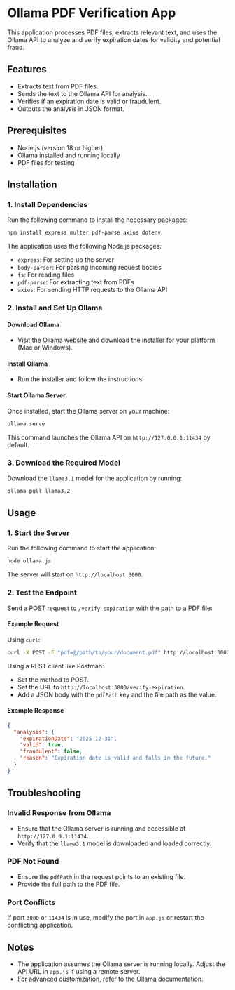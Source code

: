 # Ollama PDF Verification App

This application processes PDF files, extracts relevant text, and uses the Ollama API to analyze and verify expiration dates for validity and potential fraud.

## Features

- Extracts text from PDF files.
- Sends the text to the Ollama API for analysis.
- Verifies if an expiration date is valid or fraudulent.
- Outputs the analysis in JSON format.

## Prerequisites

- Node.js (version 18 or higher)
- Ollama installed and running locally
- PDF files for testing

## Installation

### 1. Install Dependencies

Run the following command to install the necessary packages:

```bash
npm install express multer pdf-parse axios dotenv
```

The application uses the following Node.js packages:

- `express`: For setting up the server
- `body-parser`: For parsing incoming request bodies
- `fs`: For reading files
- `pdf-parse`: For extracting text from PDFs
- `axios`: For sending HTTP requests to the Ollama API

### 2. Install and Set Up Ollama

#### Download Ollama

- Visit the [Ollama website](https://ollama.ai/) and download the installer for your platform (Mac or Windows).

#### Install Ollama

- Run the installer and follow the instructions.

#### Start Ollama Server

Once installed, start the Ollama server on your machine:

```bash
ollama serve
```

This command launches the Ollama API on `http://127.0.0.1:11434` by default.

### 3. Download the Required Model

Download the `llama3.1` model for the application by running:

```bash
ollama pull llama3.2
```

## Usage

### 1. Start the Server

Run the following command to start the application:

```bash
node ollama.js
```

The server will start on `http://localhost:3000`.

### 2. Test the Endpoint

Send a POST request to `/verify-expiration` with the path to a PDF file:

#### Example Request

Using `curl`:

```bash
curl -X POST -F "pdf=@/path/to/your/document.pdf" http://localhost:3002/verify-expiration
```

Using a REST client like Postman:

- Set the method to POST.
- Set the URL to `http://localhost:3000/verify-expiration`.
- Add a JSON body with the `pdfPath` key and the file path as the value.

#### Example Response

```json
{
  "analysis": {
    "expirationDate": "2025-12-31",
    "valid": true,
    "fraudulent": false,
    "reason": "Expiration date is valid and falls in the future."
  }
}
```

## Troubleshooting

### Invalid Response from Ollama

- Ensure that the Ollama server is running and accessible at `http://127.0.0.1:11434`.
- Verify that the `llama3.1` model is downloaded and loaded correctly.

### PDF Not Found

- Ensure the `pdfPath` in the request points to an existing file.
- Provide the full path to the PDF file.

### Port Conflicts

If port `3000` or `11434` is in use, modify the port in `app.js` or restart the conflicting application.

## Notes

- The application assumes the Ollama server is running locally. Adjust the API URL in `app.js` if using a remote server.
- For advanced customization, refer to the Ollama documentation.
